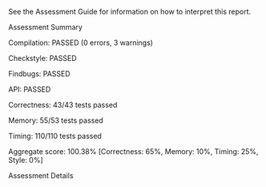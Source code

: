 See the Assessment Guide for information on how to interpret this report.


Assessment Summary


Compilation:  PASSED (0 errors, 3 warnings)

Checkstyle:   PASSED

Findbugs:     PASSED

API:          PASSED


Correctness:  43/43 tests passed

Memory:       55/53 tests passed

Timing:       110/110 tests passed


Aggregate score: 100.38% [Correctness: 65%, Memory: 10%, Timing: 25%, Style: 0%]


Assessment Details
